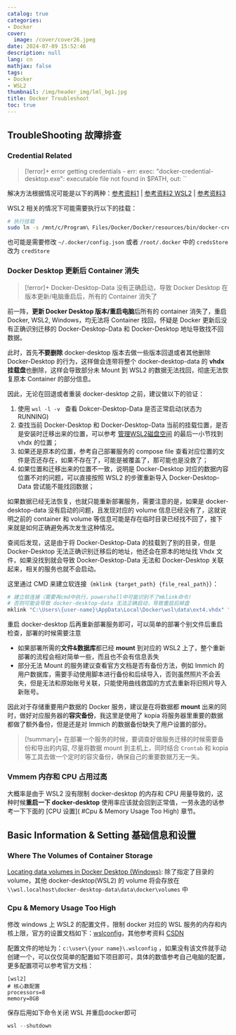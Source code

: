 ```yaml
---
catalog: true
categories:
- Docker
cover:
  image: /cover/cover26.jpeg
date: 2024-07-09 15:52:46
description: null
lang: cn
mathjax: false
tags:
- Docker
- WSL2
thumbnail: /img/header_img/lml_bg1.jpg
title: Docker Troubleshoot
toc: true
---
```


## TroubleShooting 故障排查
### Credential Related

>[!error]+
>error getting credentials - err: exec: "docker-credential-desktop.exe": executable file not found in $PATH, out: ``

解决方法根据情况可能是以下的两种：[参考资料1]( https://forums.docker.com/t/docker-credential-desktop-exe-executable-file-not-found-in-path-using-wsl2/100225/3 ) | [参考资料2 WSL2](https://peterbillzhang.medium.com/fix-wsl2-docker-error-f4e6502c38a4) | [参考资料3](https://stackoverflow.com/questions/65896681/exec-docker-credential-desktop-exe-executable-file-not-found-in-path)

WSL2 相关的情况下可能需要执行以下的挂载：

```bash
# 执行挂载
sudo ln -s /mnt/c/Program\ Files/Docker/Docker/resources/bin/docker-credential-desktop.exe /usr/bin/docker-credential-desktop.exe
```

也可能是需要修改 `~/.docker/config.json` 或者 `/root/.docker` 中的 `credsStore` 改为 `credStore` 

### Docker Desktop 更新后 Container 消失

>[!error]+
>Docker-Desktop-Data 没有正确启动，导致 Docker Desktop 在版本更新/电脑重启后，所有的 Container 消失了

前一阵，**更新 Docker Desktop 版本/重启电脑**后所有的 container 消失了，重启 Docker, WSL2, Windows，均无法将 Container 找回，怀疑是 Docker 更新后没有正确识别迁移的 Docker-Desktop-Data 和 Docker-Desktop 地址导致找不回数据。

此时，首先**不要删除** docker-desktop 版本去做一些版本回退或者其他删除 Docker-Desktop 的行为，这样做会连带将整个 docker-desktop-data 的 **vhdx 挂载盘**也删除，这样会导致部分未 Mount 到 WSL2 的数据无法找回，彻底无法恢复原本 Container 的部分信息。

因此，无论在回退或者重装 docker-desktop 之前，建议做以下的验证：

1. 使用 `wsl -l -v ` 查看 Dokcer-Desktop-Data 是否正常启动(状态为 RUNNING)
2. 查找当前 Docker-Desktop 和 Docker-Desktop-Data 当前的挂载位置，是否是安装时迁移出来的位置，可以参考 [管理WSL2磁盘空间](https://learn.microsoft.com/zh-cn/windows/wsl/disk-space#how-to-locate-the-vhdx-file-and-disk-path-for-your-linux-distribution) 的最后一小节找到 vhdx 的位置；
3. 如果还是原本的位置，参考自己部署服务的 compose file 查看对应位置的文件是否还存在，如果不存在了，可能是被覆盖了，那可能也是没救了；
4. 如果位置和迁移出来的位置不一致，说明是 Docker-Desktop 对应的数据内容位置不对的问题，可以直接按照 WSL2 的步骤重新导入 Docker-Desktop-Data 尝试能不能找回数据；

如果数据已经无法恢复，也就只能重新部署服务，需要注意的是，如果是 docker-desktop-data 没有启动的问题，且发现对应的 volume 信息已经没有了，这就说明之前的 container 和 volume 等信息可能是存在临时目录已经找不回了，接下来就是如何正确避免再次发生这种情况。

查阅后发现，这是由于将 Docker-Desktop-Data 的挂载到了别的目录，但是 Docker-Desktop 无法正确识别迁移后的地址，他还会在原本的地址找 Vhdx 文件，如果没找到就会导致 Docker-Desktop-Data 无法和 Docker-Desktop 关联起来，相关的服务也就不会启动。

这里通过 CMD 来建立软连接（`mklink {target_path} {file_real_path}`）：

```powershell
# 建立软连接（需要再cmd中执行，powershell中可能识别不了mklink命令）
# 否则可能会导致 docker-desktop-data 无法正确启动，导致重启后掉盘
mklink "C:\Users\{user-name}\AppData\Local\Docker\wsl\data\ext4.vhdx" "D:\docker\docker-desktop-data\ext4.vhdx"
```

重启 docker-desktop 后再重新部署服务即可，可以简单的部署个别文件后重启检查，部署的时候需要注意

- 如果部署所需的**文件&数据库**都已经 **mount** 到对应的 WSL2 上了，整个重新部署的流程会相对简单一些，而且也不会有信息丢失
- 部分无法 Mount 的服务建议查看官方文档是否有备份方法，例如 Immich 的用户数据库，需要手动使用脚本进行备份和后续导入，否则虽然照片不会丢失，但是无法和原始账号关联，只能使用曲线救国的方式去重新将旧照片导入新账号。

因此对于存储重要用户数据的 Docker 服务，建议是在将数据都 **mount** 出来的同时，做好对应服务器的**容灾备份**，我这里是使用了 kopia 将服务器里重要的数据都做了额外备份，但是还是对 Immich 的数据备份缺失了用户设置的部分。

>[!summary]+
>在部署一个服务的时候，要调查好做服务迁移的时候需要备份和导出的内容, 尽量将数据 mount 到主机上，同时结合 `Crontab` 和 kopia 等工具去做一个定时的容灾备份，确保自己的重要数据万无一失。



### Vmmem 内存和 CPU 占用过高

大概率是由于 WSL2 没有限制 docker-desktop 的内存和 CPU 用量导致的，这种时候**重启一下 docker-desktop** 使用率应该就会回到正常值，一劳永逸的话参考一下下面的 [CPU 设置]( #Cpu & Memory Usage Too High) 章节。

## Basic Information & Setting 基础信息和设置

### Where The Volumes of Container Storage

[Locating data volumes in Docker Desktop (Windows)](https://stackoverflow.com/questions/43181654/locating-data-volumes-in-docker-desktop-windows): 除了指定了目录的 volume，其他 docker-desktop(WSL2) 的 volume 将会存放在 `\\wsl.localhost\docker-desktop-data\data\docker\volumes` 中

### Cpu & Memory Usage Too High

修改 windows 上 WSL2 的配置文件，限制 docker 对应的 WSL 服务的内存和内核上限，官方的设置文档如下：[wslconfig](https://learn.microsoft.com/zh-tw/windows/wsl/wsl-config#wslconfig)，其他参考资料 [CSDN](https://blog.csdn.net/qq_31745863/article/details/129852886)

配置文件的地址为：`c:\user\{your name}\.wslconfig` ，如果没有该文件就手动创建一个，可以仅仅简单的配置如下项目即可，具体的数值参考自己电脑的配置，更多配置项可以参考官方文档：

```.config
[wsl2]
# 核心数配置
processors=8
memory=8GB
```

保存后用如下命令关闭 WSL 并重启docker即可

```powershell
wsl --shutdown
```